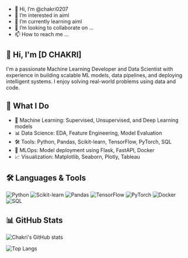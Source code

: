 - 👋 Hi, I’m @chakri0207
- 👀 I’m interested in aiml
- 🌱 I’m currently learning aiml
- 💞️ I’m looking to collaborate on ...
- 📫 How to reach me ...

<!---
chakri0207/chakri0207 is a ✨ special ✨ repository because its `README.md` (this file) appears on your GitHub profile.
You can click the Preview link to take a look at your changes.
--->


## 👋 Hi, I'm [D CHAKRI]

I'm a passionate Machine Learning Developer and Data Scientist with experience in building scalable ML models, data pipelines, and deploying intelligent systems. I enjoy solving real-world problems using data and code.

## 💼 What I Do

- 🧠 Machine Learning: Supervised, Unsupervised, and Deep Learning models
- 📊 Data Science: EDA, Feature Engineering, Model Evaluation
- 🛠️ Tools: Python, Pandas, Scikit-learn, TensorFlow, PyTorch, SQL
- 🚀 MLOps: Model deployment using Flask, FastAPI, Docker
- 📈 Visualization: Matplotlib, Seaborn, Plotly, Tableau


## 🛠️ Languages & Tools

![Python](https://img.shields.io/badge/Python-3776AB?style=flat&logo=python&logoColor=white)
![Scikit-learn](https://img.shields.io/badge/Scikit--learn-F7931E?style=flat&logo=scikit-learn&logoColor=white)
![Pandas](https://img.shields.io/badge/Pandas-150458?style=flat&logo=pandas&logoColor=white)
![TensorFlow](https://img.shields.io/badge/TensorFlow-FF6F00?style=flat&logo=tensorflow&logoColor=white)
![PyTorch](https://img.shields.io/badge/PyTorch-EE4C2C?style=flat&logo=pytorch&logoColor=white)
![Docker](https://img.shields.io/badge/Docker-2496ED?style=flat&logo=docker&logoColor=white)
![SQL](https://img.shields.io/badge/SQL-4479A1?style=flat&logo=mysql&logoColor=white)


## 📊 GitHub Stats

![Chakri's GitHub stats](https://github-readme-stats.vercel.app/api?username=your-username&show_icons=true&theme=radical)

![Top Langs](https://github-readme-stats.vercel.app/api/top-langs/?username=your-username&layout=compact&theme=radical)

